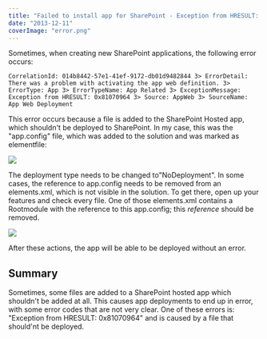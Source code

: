 ```yaml
---
title: "Failed to install app for SharePoint - Exception from HRESULT: 0x81070964"
date: "2013-12-11"
coverImage: "error.png"
---
```


Sometimes, when creating new SharePoint applications, the following error occurs:

``` CorrelationId: 014b8442-57e1-41ef-9172-db01d9482844 3> ErrorDetail: There was a problem with activating the app web definition. 3> ErrorType: App 3> ErrorTypeName: App Related 3> ExceptionMessage: Exception from HRESULT: 0x81070964 3> Source: AppWeb 3> SourceName: App Web Deployment ```

This error occurs because a file is added to the SharePoint Hosted app, which shouldn't be deployed to SharePoint. In my case, this was the "app.config" file, which was added to the solution and was marked as elementfile:

![](images/img_52a8c9cdde595.png)

The deployment type needs to be changed to"NoDeployment". In some cases, the reference to app.config needs to be removed from an elements.xml, which is not visible in the solution. To get there, open up your features and check every file. One of those elements.xml contains a Rootmodule with the reference to this app.config; this _reference_ should be removed.

![](images/img_52a8cd0d96292.png)

After these actions, the app will be able to be deployed without an error.

## Summary

Sometimes, some files are added to a SharePoint hosted app which shouldn't be added at all. This causes app deployments to end up in error, with some error codes that are not very clear. One of these errors is: "Exception from HRESULT: 0x81070964" and is caused by a file that should'nt be deployed.
